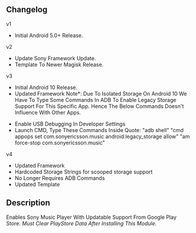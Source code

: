 ## Changelog
v1
- Initial Android 5.0+ Release.

v2
- Update Sony Framework Update.
- Template To Newer Magisk Release.

v3
- Initial Android 10 Release.
- Updated Framework
Note*:  Due To Isolated Storage On Android 10 We Have To Type Some Commands In ADB To Enable Legacy Storage Support For This Specific App. Hence The Below Commands Doesn't Influence With Other Apps.
* Enable USB Debugging In Developer Settings
* Launch CMD, Type These Commands Inside Quote:
"adb shell"
"cmd appops set com.sonyericsson.music android:legacy_storage allow"
"am force-stop com.sonyericsson.music"

v4
- Updated Framework
- Hardcoded Storage Strings for scooped storage support
- No Longer Requires ADB Commands
- Updated Template

## Description
Enables Sony Music Player With Updatable Support From Google Play Store.
*Must Clear PlayStore Data After Installing This Module.*